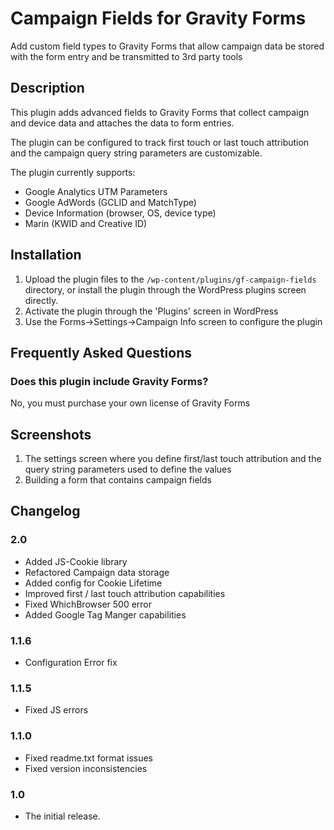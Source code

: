 # Campaign Fields for Gravity Forms

Add custom field types to Gravity Forms that allow campaign data be stored with the form entry and be transmitted to 3rd party tools

## Description

This plugin adds advanced fields to Gravity Forms that collect campaign and device data and attaches the data to form entries.

The plugin can be configured to track first touch or last touch attribution and the campaign query string parameters are customizable.

The plugin currently supports:

* Google Analytics UTM Parameters
* Google AdWords (GCLID and MatchType)
* Device Information (browser, OS, device type)
* Marin (KWID and Creative ID)

## Installation

1. Upload the plugin files to the `/wp-content/plugins/gf-campaign-fields` directory, or install the plugin through the WordPress plugins screen directly.
2. Activate the plugin through the 'Plugins' screen in WordPress
3. Use the Forms->Settings->Campaign Info screen to configure the plugin

## Frequently Asked Questions

### Does this plugin include Gravity Forms?

No, you must purchase your own license of Gravity Forms


## Screenshots

1. The settings screen where you define first/last touch attribution and the query string parameters used to define the values
2. Building a form that contains campaign fields

## Changelog

### 2.0
* Added JS-Cookie library
* Refactored Campaign data storage
* Added config for Cookie Lifetime
* Improved first / last touch attribution capabilities
* Fixed WhichBrowser 500 error
* Added Google Tag Manger capabilities
 
### 1.1.6
* Configuration Error fix

### 1.1.5
* Fixed JS errors

### 1.1.0
* Fixed readme.txt format issues
* Fixed version inconsistencies

### 1.0
* The initial release.
